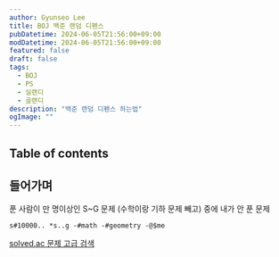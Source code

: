 ```yaml
---
author: Gyunseo Lee
title: BOJ 백준 랜덤 디펜스
pubDatetime: 2024-06-05T21:56:00+09:00
modDatetime: 2024-06-05T21:56:00+09:00
featured: false
draft: false
tags:
  - BOJ
  - PS
  - 실랜디
  - 골랜디
description: "백준 랜덤 디펜스 하는법"
ogImage: ""
---
```


## Table of contents

## 들어가며

푼 사람이 만 명이상인 S~G 문제 (수학이랑 기하 문제 빼고) 중에 내가 안 푼 문제

```plaintext
s#10000.. *s..g -#math -#geometry -@$me
```

[solved.ac 문제 고급 검색](https://solved.ac/search)
